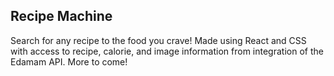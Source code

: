 ## Recipe Machine

Search for any recipe to the food you crave! Made using React and CSS with access to recipe, calorie, and image information from integration of the Edamam API. More to come!
